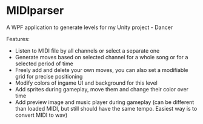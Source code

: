 # MIDIparser
A WPF application to generate levels for my Unity project - Dancer

Features:
- Listen to MIDI file by all channels or select a separate one
- Generate moves based on selected channel for a whole song or for a selected period of time
- Freely add and delete your own moves, you can also set a modifiable grid for precise positioning
- Modify colors of ingame UI and background for this level
- Add sprites during gameplay, move them and change their color over time
- Add preview image and music player during gameplay (can be different than loaded MIDI, but still should have the same tempo. Easiest way is to convert MIDI to wav)
